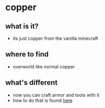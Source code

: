# copper

## what is it?
- its just copper from the vanilla minecraft

## where to find
- overworld like normal copper

## what's different
- now you can craft armor and tools with it
- how to do that is found [here](recipies?id=copper)